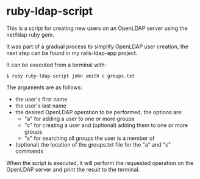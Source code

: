# ruby-ldap-script

This is a script for creating new users on an OpenLDAP server using the net/ldap ruby gem.

It was part of a gradual process to simplify OpenLDAP user creation, the next step can be found in my rails-ldap-app project.

It can be executed from a terminal with:
```
$ ruby ruby-ldap-script john smith c groups.txt
```

The arguments are as follows:
- the user's first name
- the user's last name
- the desired OpenLDAP operation to be performed, the options are:
  - "a" for adding a user to one or more groups
  - "c" for creating a user and (optional) adding them to one or more groups
  - "s" for searching all groups the user is a member of
- (optional) the location of the groups.txt file for the "a" and "c" commands

When the script is executed, it will perform the requested operation on the OpenLDAP server and print the result to the terminal.
